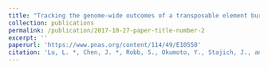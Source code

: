 ```yaml
---
title: "Tracking the genome-wide outcomes of a transposable element burst over decades of amplification"
collection: publications
permalink: /publication/2017-10-27-paper-title-number-2
excerpt: ''
paperurl: 'https://www.pnas.org/content/114/49/E10550'
citation: 'Lu, L. *, Chen, J. *, Robb, S., Okumoto, Y., Stajich, J., and Wessler, S.  (2019). &quot;Tracking the genome-wide outcomes of a transposable element burst over decades of amplification.&quot; <i>Proc Natl Acad Sci USA </i>. 114:E10550–E10559.' [Download](https://www.pnas.org/content/pnas/114/49/E10550.full.pdf)
---
```


